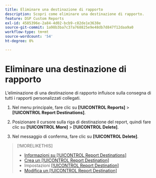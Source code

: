 ```yaml
---
title: Eliminare una destinazione di rapporto
description: Scopri come eliminare una destinazione di rapporto.
feature: DSP Custom Reports
exl-id: 4585396e-2a84-4d02-bcb9-c82de1e3638e
source-git-commit: 1a98b3ba7c37a768825e9e48db7d847f12daa9a0
workflow-type: tm+mt
source-wordcount: '54'
ht-degree: 0%

---
```


# Eliminare una destinazione di rapporto

L’eliminazione di una destinazione di rapporto influisce sulla consegna di tutti i rapporti personalizzati collegati.

1. Nel menu principale, fare clic su **[!UICONTROL Reports]** > **[!UICONTROL Report Destinations]**.

1. Posizionare il cursore sulla riga di destinazione del report, quindi fare clic su **[!UICONTROL More]** > **[!UICONTROL Delete]**.

1. Nel messaggio di conferma, fare clic su **[!UICONTROL Delete]**.

>[!MORELIKETHIS]
>
>* [Informazioni su [!UICONTROL Report Destinations]](/help/dsp/reports/report-destinations/report-destination-about.md)
>* [Crea un [!UICONTROL Report Destination]](/help/dsp/reports/report-destinations/report-destination-create.md)
>* Impostazioni [[!UICONTROL Report Destination]](/help/dsp/reports/report-destinations/report-destination-settings.md)
>* [Modifica un [!UICONTROL Report Destination]](/help/dsp/reports/report-destinations/report-destination-edit.md)
